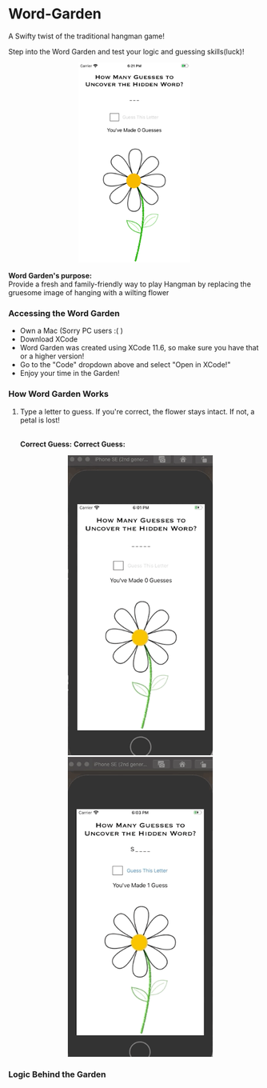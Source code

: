 # Word-Garden
A Swifty twist of the traditional hangman game!

Step into the Word Garden and test your logic and guessing skills(luck)!

<p align = "center"><kbd><img src = "/images/game_start.png" height = "400"></kbd></p>

<p><strong>Word Garden's purpose:</strong><br>Provide a fresh and family-friendly way to play Hangman by replacing the gruesome image of hanging with a wilting flower</p>

<h3> Accessing the Word Garden</h3>
<ul>
  <li>Own a Mac (Sorry PC users :( )</li>
  <li>Download XCode</li>
  <li>Word Garden was created using XCode 11.6, so make sure you have that or a higher version!</li>
  <li>Go to the "Code" dropdown above and select "Open in XCode!"</li>
  <li>Enjoy your time in the Garden!</li>
</ul>

<h3>How Word Garden Works</h3>
<ol>
  <li>Type a letter to guess. If you're correct, the flower stays intact. If not, a petal is lost!</li>
  <br>
  <p><strong>Correct Guess:</strong>  <strong>Correct Guess:</strong>               </p>
  <p align = "center"><kbd><img src = "/images/correct_guess.gif" height = "600"></kbd><kbd><img src = "/images/wrong_guess.gif" height = "600"></kbd></p>
</ol>
<h3>Logic Behind the Garden</h3>
